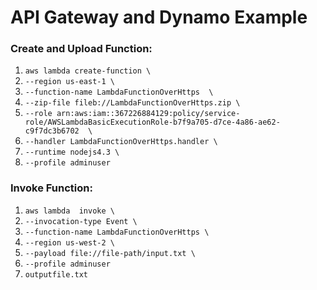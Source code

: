 # API Gateway and Dynamo Example

### Create and Upload Function:

1. `aws lambda create-function \`
1. `--region us-east-1 \`
1. `--function-name LambdaFunctionOverHttps  \`
1. `--zip-file fileb://LambdaFunctionOverHttps.zip \`
1. `--role arn:aws:iam::367226884129:policy/service-role/AWSLambdaBasicExecutionRole-b7f9a705-d7ce-4a86-ae62-c9f7dc3b6702  \`
1. `--handler LambdaFunctionOverHttps.handler \`
1. `--runtime nodejs4.3 \`
1. `--profile adminuser`

### Invoke Function:

1. `aws lambda  invoke \`
1. `--invocation-type Event \`
1. `--function-name LambdaFunctionOverHttps \`
1. `--region us-west-2 \`
1. `--payload file://file-path/input.txt \`
1. `--profile adminuser` 
1. `outputfile.txt`
